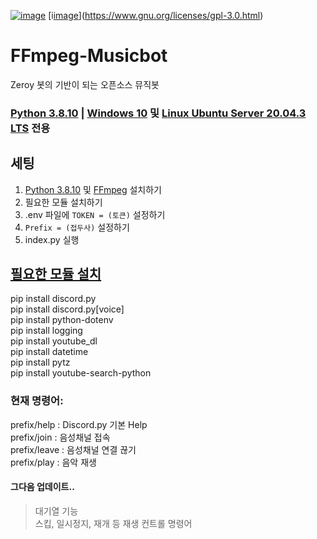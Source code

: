 [![image](https://camo.githubusercontent.com/aca88400903abe8fff0ae5af0c7242224da7a4cf17993bbe8cdd33de23f0935a/68747470733a2f2f696d672e736869656c64732e696f2f707970692f707976657273696f6e732f646973636f72642e70792e737667)](<https://python.org>)
[i[image](https://camo.githubusercontent.com/324d18ad5779de51284f50c943a0fd12d62f11c3e1f8d114480082e439e082ce/68747470733a2f2f696d672e736869656c64732e696f2f6769746875622f6c6963656e73652f4d6967616e3137382f6b75626f74)](<https://www.gnu.org/licenses/gpl-3.0.html>)
# FFmpeg-Musicbot
Zeroy 봇의 기반이 되는 오픈소스 뮤직봇 </br>

### [Python 3.8.10](<https://www.python.org/downloads/release/python-3810>) | [Windows 10](<https://www.microsoft.com/ko-kr/software-download/windows10>) 및 [Linux Ubuntu Server 20.04.3 LTS](<https://ubuntu.com/download/server>) 전용
## 세팅
1. [Python 3.8.10](<https://www.python.org/downloads/release/python-3810>) 및 [FFmpeg](<https://www.ffmpeg.org/download.html>) 설치하기
2. 필요한 모듈 설치하기 </br>
3. .env 파일에 `TOKEN = (토큰)` 설정하기 </br>
4. `Prefix = (접두사)` 설정하기 </br>
5. index.py 실행 </br>

## [필요한 모듈 설치](<https://pypi.org/>)</br>
pip install discord.py </br>
pip install discord.py[voice] </br>
pip install python-dotenv </br>
pip install logging </br>
pip install youtube_dl </br>
pip install datetime </br>
pip install pytz </br>
pip install youtube-search-python </br>

### 현재 명령어:
prefix/help : Discord.py 기본 Help </br>
prefix/join : 음성채널 접속 </br>
prefix/leave : 음성채널 연결 끊기 </br>
prefix/play <song> : 음악 재생 </br>

#### 그다음 업데이트..
> 대기열 기능 </br>
> 스킵, 일시정지, 재개 등 재생 컨트롤 명령어 </br>
